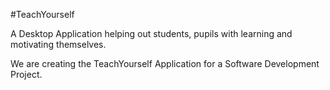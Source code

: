 #TeachYourself

A Desktop Application helping out students, pupils with learning
and motivating themselves.

We are creating the TeachYourself Application for a Software Development Project.
